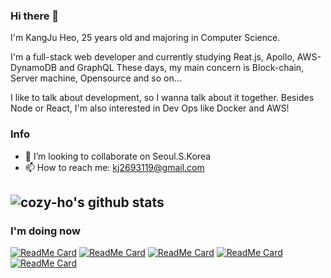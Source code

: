 ### Hi there 👋

I'm KangJu Heo, 25 years old and majoring in Computer Science.

I'm a full-stack web developer and currently studying Reat.js, Apollo, AWS-DynamoDB and GraphQL These days, my main concern is Block-chain, Server machine, Opensource and so on...

I like to talk about development, so I wanna talk about it together. Besides Node or React, I'm also interested in Dev Ops like Docker and AWS!

### Info

- 👯 I’m looking to collaborate on Seoul.S.Korea
- 📫 How to reach me: kj2693119@gmail.com


![cozy-ho's github stats](https://github-readme-stats.vercel.app/api?username=cozy-ho&show_icons=true&theme=radical)
---

### I'm doing now
[![ReadMe Card](https://github-readme-stats.vercel.app/api/pin/?username=cozy-ho&repo=oh_my_pos)](https://github.com/cozy-ho/oh_my_pos)
[![ReadMe Card](https://github-readme-stats.vercel.app/api/pin/?username=byun618&repo=UFO)](https://github.com/cozy-ho/UFO)
[![ReadMe Card](https://github-readme-stats.vercel.app/api/pin/?username=cozy-ho&repo=Cozy-Ho.github.io)](https://github.com/cozy-ho/Cozy-Ho.github.io)
[![ReadMe Card](https://github-readme-stats.vercel.app/api/pin/?username=cozy-ho&repo=SmartCaller)](https://github.com/cozy-ho/SmartCaller)
[![ReadMe Card](https://github-readme-stats.vercel.app/api/pin/?username=cozy-ho&repo=UFO_Server)](https://github.com/cozy-ho/UFO_Server)
